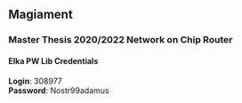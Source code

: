 ## Magiament
### Master Thesis 2020/2022 Network on Chip Router


#### Elka PW Lib Credentials
**Login**: 308977\
**Password**: Nostr99adamus
